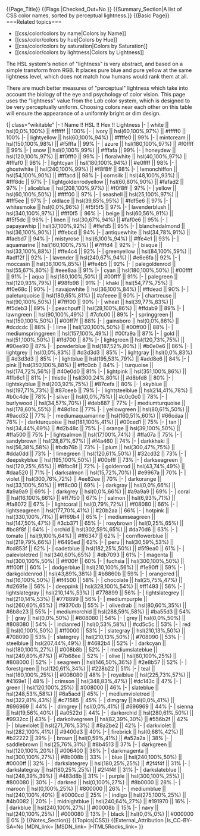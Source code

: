{{Page_Title}}
{{Flags
|Checked_Out=No
}}
{{Summary_Section|A list of CSS color names, sorted by perceptual lightness.}}
{{Basic Page}}
===Related topics===
* [[css/color/colors by name|Colors by Name]]
* [[css/color/colors by hue|Colors by Hue]]
* [[css/color/colors by saturation|Colors by Saturation]]
* [[css/color/colors by lightness|Colors by Lightness]]

The HSL system's notion of "lightness" is very abstract, and based on a simple transform from RGB.  It places pure blue and pure yellow at the same lightness level, which does not match how humans would rank them at all.

There are much better measures of "perceptual" lightness which take into account the biology of the eye and psychology of color vision.  This page uses the "lightness" value from the L*a*b color system, which is designed to be very perceptually uniform.  Choosing colors near each other on this table will ensure the appearance of a uniformly bright or dim design.

{| class="wikitable"
|-
! Name !! HSL !! Hex !! Lightness
|-
| white || hsl(0,0%,100%) || #ffffff || 100%
|-
| ivory || hsl(60,100%,97%) || #fffff0 || 100%
|-
| lightyellow || hsl(60,100%,94%) || #ffffe0 || 99%
|-
| mintcream || hsl(150,100%,98%) || #f5fffa || 99%
|-
| azure || hsl(180,100%,97%) || #f0ffff || 99%
|-
| snow || hsl(0,100%,99%) || #fffafa || 99%
|-
| honeydew || hsl(120,100%,97%) || #f0fff0 || 99%
|-
| floralwhite || hsl(40,100%,97%) || #fffaf0 || 98%
|-
| lightcyan || hsl(180,100%,94%) || #e0ffff || 98%
|-
| ghostwhite || hsl(240,100%,99%) || #f8f8ff || 98%
|-
| lemonchiffon || hsl(54,100%,90%) || #fffacd || 98%
|-
| cornsilk || hsl(48,100%,93%) || #fff8dc || 97%
|-
| lightgoldenrodyellow || hsl(60,80%,90%) || #fafad2 || 97%
|-
| aliceblue || hsl(208,100%,97%) || #f0f8ff || 97%
|-
| yellow || hsl(60,100%,50%) || #ffff00 || 97%
|-
| seashell || hsl(25,100%,97%) || #fff5ee || 97%
|-
| oldlace || hsl(39,85%,95%) || #fdf5e6 || 97%
|-
| whitesmoke || hsl(0,0%,96%) || #f5f5f5 || 97%
|-
| lavenderblush || hsl(340,100%,97%) || #fff0f5 || 96%
|-
| beige || hsl(60,56%,91%) || #f5f5dc || 96%
|-
| linen || hsl(30,67%,94%) || #faf0e6 || 95%
|-
| papayawhip || hsl(37,100%,92%) || #ffefd5 || 95%
|-
| blanchedalmond || hsl(36,100%,90%) || #ffebcd || 94%
|-
| antiquewhite || hsl(34,78%,91%) || #faebd7 || 94%
|-
| mistyrose || hsl(6,100%,94%) || #ffe4e1 || 93%
|-
| aquamarine || hsl(160,100%,75%) || #7fffd4 || 92%
|-
| bisque || hsl(33,100%,88%) || #ffe4c4 || 92%
|-
| greenyellow || hsl(84,100%,59%) || #adff2f || 92%
|-
| lavender || hsl(240,67%,94%) || #e6e6fa || 92%
|-
| moccasin || hsl(38,100%,85%) || #ffe4b5 || 92%
|-
| palegoldenrod || hsl(55,67%,80%) || #eee8aa || 91%
|-
| cyan || hsl(180,100%,50%) || #00ffff || 91%
|-
| aqua || hsl(180,100%,50%) || #00ffff || 91%
|-
| palegreen || hsl(120,93%,79%) || #98fb98 || 91%
|-
| khaki || hsl(54,77%,75%) || #f0e68c || 90%
|-
| navajowhite || hsl(36,100%,84%) || #ffdead || 90%
|-
| paleturquoise || hsl(180,65%,81%) || #afeeee || 90%
|-
| chartreuse || hsl(90,100%,50%) || #7fff00 || 90%
|-
| wheat || hsl(39,77%,83%) || #f5deb3 || 89%
|-
| peachpuff || hsl(28,100%,86%) || #ffdab9 || 89%
|-
| lawngreen || hsl(90,100%,49%) || #7cfc00 || 89%
|-
| springgreen || hsl(150,100%,50%) || #00ff7f || 88%
|-
| gainsboro || hsl(0,0%,86%) || #dcdcdc || 88%
|-
| lime || hsl(120,100%,50%) || #00ff00 || 88%
|-
| mediumspringgreen || hsl(157,100%,49%) || #00fa9a || 87%
|-
| gold || hsl(51,100%,50%) || #ffd700 || 87%
|-
| lightgreen || hsl(120,73%,75%) || #90ee90 || 87%
|-
| powderblue || hsl(187,52%,80%) || #b0e0e6 || 86%
|-
| lightgrey || hsl(0,0%,83%) || #d3d3d3 || 85%
|-
| lightgray || hsl(0,0%,83%) || #d3d3d3 || 85%
|-
| lightblue || hsl(195,53%,79%) || #add8e6 || 84%
|-
| pink || hsl(350,100%,88%) || #ffc0cb || 84%
|-
| turquoise || hsl(174,72%,56%) || #40e0d0 || 81%
|-
| lightpink || hsl(351,100%,86%) || #ffb6c1 || 81%
|-
| thistle || hsl(300,24%,80%) || #d8bfd8 || 80%
|-
| lightskyblue || hsl(203,92%,75%) || #87cefa || 80%
|-
| skyblue || hsl(197,71%,73%) || #87ceeb || 79%
|-
| lightsteelblue || hsl(214,41%,78%) || #b0c4de || 78%
|-
| silver || hsl(0,0%,75%) || #c0c0c0 || 78%
|-
| burlywood || hsl(34,57%,70%) || #deb887 || 77%
|-
| mediumturquoise || hsl(178,60%,55%) || #48d1cc || 77%
|-
| yellowgreen || hsl(80,61%,50%) || #9acd32 || 77%
|-
| mediumaquamarine || hsl(160,51%,60%) || #66cdaa || 76%
|-
| darkturquoise || hsl(181,100%,41%) || #00ced1 || 75%
|-
| tan || hsl(34,44%,69%) || #d2b48c || 75%
|-
| orange || hsl(39,100%,50%) || #ffa500 || 75%
|-
| lightsalmon || hsl(17,100%,74%) || #ffa07a || 75%
|-
| sandybrown || hsl(28,87%,67%) || #f4a460 || 74%
|-
| darkkhaki || hsl(56,38%,58%) || #bdb76b || 73%
|-
| plum || hsl(300,47%,75%) || #dda0dd || 73%
|-
| limegreen || hsl(120,61%,50%) || #32cd32 || 73%
|-
| deepskyblue || hsl(195,100%,50%) || #00bfff || 73%
|-
| darkseagreen || hsl(120,25%,65%) || #8fbc8f || 72%
|-
| goldenrod || hsl(43,74%,49%) || #daa520 || 71%
|-
| darksalmon || hsl(15,72%,70%) || #e9967a || 70%
|-
| violet || hsl(300,76%,72%) || #ee82ee || 70%
|-
| darkorange || hsl(33,100%,50%) || #ff8c00 || 69%
|-
| darkgray || hsl(0,0%,66%) || #a9a9a9 || 69%
|-
| darkgrey || hsl(0,0%,66%) || #a9a9a9 || 69%
|-
| coral || hsl(16,100%,66%) || #ff7f50 || 67%
|-
| salmon || hsl(6,93%,71%) || #fa8072 || 67%
|-
| lightcoral || hsl(0,79%,72%) || #f08080 || 66%
|-
| lightseagreen || hsl(177,70%,41%) || #20b2aa || 66%
|-
| hotpink || hsl(330,100%,71%) || #ff69b4 || 65%
|-
| mediumseagreen || hsl(147,50%,47%) || #3cb371 || 65%
|-
| rosybrown || hsl(0,25%,65%) || #bc8f8f || 64%
|-
| orchid || hsl(302,59%,65%) || #da70d6 || 63%
|-
| tomato || hsl(9,100%,64%) || #ff6347 || 62%
|-
| cornflowerblue || hsl(219,79%,66%) || #6495ed || 62%
|-
| peru || hsl(30,59%,53%) || #cd853f || 62%
|-
| cadetblue || hsl(182,25%,50%) || #5f9ea0 || 61%
|-
| palevioletred || hsl(340,60%,65%) || #db7093 || 61%
|-
| magenta || hsl(300,100%,50%) || #ff00ff || 60%
|-
| fuchsia || hsl(300,100%,50%) || #ff00ff || 60%
|-
| dodgerblue || hsl(210,100%,56%) || #1e90ff || 59%
|-
| darkgoldenrod || hsl(43,89%,38%) || #b8860b || 59%
|-
| orangered || hsl(16,100%,50%) || #ff4500 || 58%
|-
| chocolate || hsl(25,75%,47%) || #d2691e || 56%
|-
| deeppink || hsl(328,100%,54%) || #ff1493 || 56%
|-
| lightslategray || hsl(210,14%,53%) || #778899 || 56%
|-
| lightslategrey || hsl(210,14%,53%) || #778899 || 56%
|-
| mediumpurple || hsl(260,60%,65%) || #9370db || 55%
|-
| olivedrab || hsl(80,60%,35%) || #6b8e23 || 55%
|-
| mediumorchid || hsl(288,59%,58%) || #ba55d3 || 54%
|-
| gray || hsl(0,0%,50%) || #808080 || 54%
|-
| grey || hsl(0,0%,50%) || #808080 || 54%
|-
| indianred || hsl(0,53%,58%) || #cd5c5c || 53%
|-
| red || hsl(0,100%,50%) || #ff0000 || 53%
|-
| slategray || hsl(210,13%,50%) || #708090 || 53%
|-
| slategrey || hsl(210,13%,50%) || #708090 || 53%
|-
| steelblue || hsl(207,44%,49%) || #4682b4 || 52%
|-
| darkcyan || hsl(180,100%,27%) || #008b8b || 52%
|-
| mediumslateblue || hsl(249,80%,67%) || #7b68ee || 52%
|-
| olive || hsl(60,100%,25%) || #808000 || 52%
|-
| seagreen || hsl(146,50%,36%) || #2e8b57 || 52%
|-
| forestgreen || hsl(120,61%,34%) || #228b22 || 51%
|-
| teal || hsl(180,100%,25%) || #008080 || 48%
|-
| royalblue || hsl(225,73%,57%) || #4169e1 || 48%
|-
| crimson || hsl(348,83%,47%) || #dc143c || 47%
|-
| green || hsl(120,100%,25%) || #008000 || 46%
|-
| slateblue || hsl(248,53%,58%) || #6a5acd || 45%
|-
| mediumvioletred || hsl(322,81%,43%) || #c71585 || 45%
|-
| dimgray || hsl(0,0%,41%) || #696969 || 44%
|-
| dimgrey || hsl(0,0%,41%) || #696969 || 44%
|-
| sienna || hsl(19,56%,40%) || #a0522d || 44%
|-
| darkorchid || hsl(280,61%,50%) || #9932cc || 43%
|-
| darkolivegreen || hsl(82,39%,30%) || #556b2f || 42%
|-
| blueviolet || hsl(271,76%,53%) || #8a2be2 || 42%
|-
| darkviolet || hsl(282,100%,41%) || #9400d3 || 40%
|-
| firebrick || hsl(0,68%,42%) || #b22222 || 39%
|-
| brown || hsl(0,59%,41%) || #a52a2a || 38%
|-
| saddlebrown || hsl(25,76%,31%) || #8b4513 || 37%
|-
| darkgreen || hsl(120,100%,20%) || #006400 || 36%
|-
| darkmagenta || hsl(300,100%,27%) || #8b008b || 33%
|-
| blue || hsl(240,100%,50%) || #0000ff || 32%
|-
| darkslategrey || hsl(180,25%,25%) || #2f4f4f || 31%
|-
| darkslategray || hsl(180,25%,25%) || #2f4f4f || 31%
|-
| darkslateblue || hsl(248,39%,39%) || #483d8b || 31%
|-
| purple || hsl(300,100%,25%) || #800080 || 30%
|-
| darkred || hsl(0,100%,27%) || #8b0000 || 28%
|-
| maroon || hsl(0,100%,25%) || #800000 || 26%
|-
| mediumblue || hsl(240,100%,40%) || #0000cd || 25%
|-
| indigo || hsl(275,100%,25%) || #4b0082 || 20%
|-
| midnightblue || hsl(240,64%,27%) || #191970 || 16%
|-
| darkblue || hsl(240,100%,27%) || #00008b || 15%
|-
| navy || hsl(240,100%,25%) || #000080 || 13%
|-
| black || hsl(0,0%,0%) || #000000 || 0%
|}
{{Notes_Section}}
{{Topics|CSS}}
{{External_Attribution
|Is_CC-BY-SA=No
|MDN_link=
|MSDN_link=
|HTML5Rocks_link=
}}